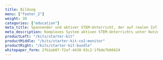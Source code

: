 ```yaml
---
title: Bildung
menu: ["footer_2"]
weight: 30
categories: ["education"]
meta_title: Spannender und aktiver STEM-Unterricht, der auf realen IoT-Projekten mit HARDWARIO basiert
meta_description: Komplexes System aktiven STEM-Unterrichts unter Nutzung eines durch Forschung geprüften pädagogischen Rahmens, dessen Attraktivität auf der Arbeit mit realen IoT-Projekten beruht.
productLeft: "/kits/starter-kit"
productMiddle: "/kits/starter-kit-co2-monitor"
productRight: "/kits/starter-kit-bundle"
whitepaper_form: 2fb2ab07-f2af-4430-93c2-1fbde7b66624
---
```

